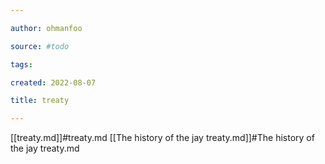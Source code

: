 ```yaml
---

author: ohmanfoo

source: #todo

tags: 

created: 2022-08-07

title: treaty

---
```

[[treaty.md]]#treaty.md
[[The history of the jay treaty.md]]#The history of the jay treaty.md